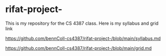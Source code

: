 # rifat-project-
This is my repository for the CS 4387 class.
Here is my syllabus and grid link


https://github.com/bennColl-cs4387/rifat-project-/blob/main/syllabus.md


https://github.com/bennColl-cs4387/rifat-project-/blob/main/grid.md
